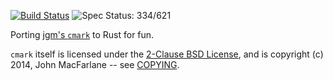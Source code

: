 [![Build Status](https://travis-ci.org/kivikakk/comrak.svg?branch=master)](https://travis-ci.org/kivikakk/comrak)
![Spec Status: 334/621](https://img.shields.io/badge/specs-334%2F621-red.svg)

Porting [jgm's `cmark`](https://github.com/jgm/cmark) to Rust for fun.

`cmark` itself is licensed under the [2-Clause BSD License](https://opensource.org/licenses/BSD-2-Clause),
and is copyright (c) 2014, John MacFarlane -- see
[COPYING](https://github.com/jgm/cmark/blob/118ebb338840d67005ee57ec39060d2b68f4ec7c/COPYING).
